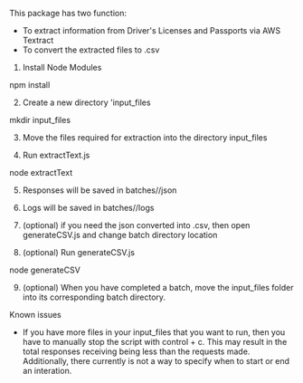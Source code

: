 This package has two function:

- To extract information from Driver's Licenses and Passports via AWS Textract
- To convert the extracted files to .csv

1. Install Node Modules

npm install

2. Create a new directory 'input_files

mkdir input_files

3. Move the files required for extraction into the directory input_files

4. Run extractText.js

node extractText

5. Responses will be saved in batches/<batchNumber>/json
6. Logs will be saved in batches/<batchNumber>/logs

7. (optional) if you need the json converted into .csv, then open generateCSV.js and change batch directory location
8. (optional) Run generateCSV.js

node generateCSV

9. (optional) When you have completed a batch, move the input_files folder into its corresponding batch directory.

Known issues

- If you have more files in your input_files that you want to run, then you have to manually stop the script with control + c. This may result in the total responses receiving being less than the requests made. Additionally, there currently is not a way to specify when to start or end an interation.
